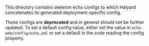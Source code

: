 This directory contains skeleton echo configs to which Halyard concatenates
its generated deployment-specific config.

These configs are **deprecated** and in general should not be further updated. To
set a default config value, either set the value in `echo-web/config/echo.yml`
or set a default in the code reading the config property.
